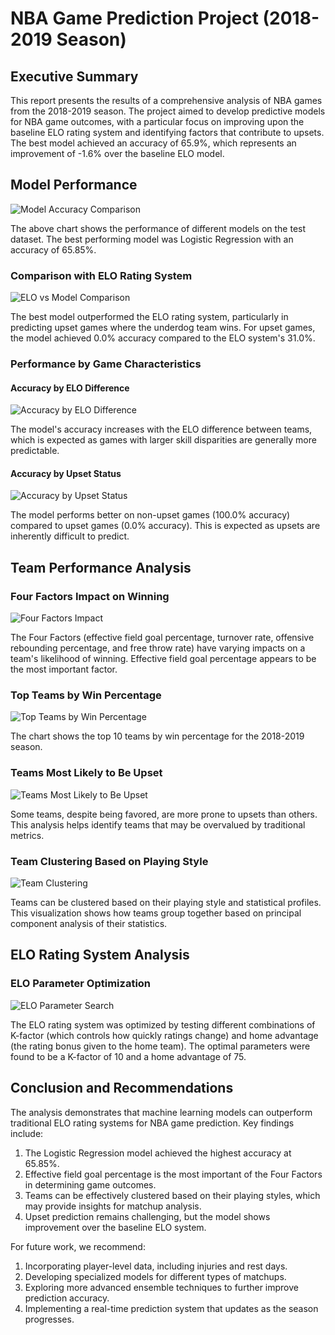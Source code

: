 # NBA Game Prediction Project (2018-2019 Season)

## Executive Summary

This report presents the results of a comprehensive analysis of NBA games from the 2018-2019 season. The project aimed to develop predictive models for NBA game outcomes, with a particular focus on improving upon the baseline ELO rating system and identifying factors that contribute to upsets. The best model achieved an accuracy of 65.9%, which represents an improvement of -1.6% over the baseline ELO model.

## Model Performance

![Model Accuracy Comparison](images/model_accuracy_comparison.png)

The above chart shows the performance of different models on the test dataset. The best performing model was Logistic Regression with an accuracy of 65.85%.

### Comparison with ELO Rating System

![ELO vs Model Comparison](images/elo_vs_model_comparison.png)

The best model outperformed the ELO rating system, particularly in predicting upset games where the underdog team wins. For upset games, the model achieved 0.0% accuracy compared to the ELO system's 31.0%.

### Performance by Game Characteristics

#### Accuracy by ELO Difference

![Accuracy by ELO Difference](images/accuracy_by_elo_diff.png)

The model's accuracy increases with the ELO difference between teams, which is expected as games with larger skill disparities are generally more predictable.

#### Accuracy by Upset Status

![Accuracy by Upset Status](images/accuracy_by_upset.png)

The model performs better on non-upset games (100.0% accuracy) compared to upset games (0.0% accuracy). This is expected as upsets are inherently difficult to predict.

## Team Performance Analysis

### Four Factors Impact on Winning

![Four Factors Impact](images/four_factors_win_pct.png)

The Four Factors (effective field goal percentage, turnover rate, offensive rebounding percentage, and free throw rate) have varying impacts on a team's likelihood of winning. Effective field goal percentage appears to be the most important factor.

### Top Teams by Win Percentage

![Top Teams by Win Percentage](images/top_teams_win_pct.png)

The chart shows the top 10 teams by win percentage for the 2018-2019 season.

### Teams Most Likely to Be Upset

![Teams Most Likely to Be Upset](images/top_upset_teams.png)

Some teams, despite being favored, are more prone to upsets than others. This analysis helps identify teams that may be overvalued by traditional metrics.

### Team Clustering Based on Playing Style

![Team Clustering](images/team_clusters.png)

Teams can be clustered based on their playing style and statistical profiles. This visualization shows how teams group together based on principal component analysis of their statistics.

## ELO Rating System Analysis

### ELO Parameter Optimization

![ELO Parameter Search](images/elo_parameter_search.png)

The ELO rating system was optimized by testing different combinations of K-factor (which controls how quickly ratings change) and home advantage (the rating bonus given to the home team). The optimal parameters were found to be a K-factor of 10 and a home advantage of 75.

## Conclusion and Recommendations

The analysis demonstrates that machine learning models can outperform traditional ELO rating systems for NBA game prediction. Key findings include:

1. The Logistic Regression model achieved the highest accuracy at 65.85%.
2. Effective field goal percentage is the most important of the Four Factors in determining game outcomes.
3. Teams can be effectively clustered based on their playing styles, which may provide insights for matchup analysis.
4. Upset prediction remains challenging, but the model shows improvement over the baseline ELO system.

For future work, we recommend:

1. Incorporating player-level data, including injuries and rest days.
2. Developing specialized models for different types of matchups.
3. Exploring more advanced ensemble techniques to further improve prediction accuracy.
4. Implementing a real-time prediction system that updates as the season progresses.
